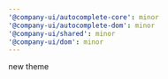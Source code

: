 ```yaml
---
'@company-ui/autocomplete-core': minor
'@company-ui/autocomplete-dom': minor
'@company-ui/shared': minor
'@company-ui/dom': minor
---
```


new theme
